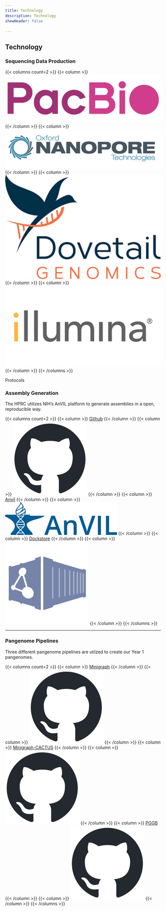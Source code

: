```yaml
---
title: Technology
description: Technology
showHeader: false

---
```


## Technology

<!-- The HPRC generates sequencing data, creates assemblies and pangenomes(see figure below).

{{< img src="Technology-1.png" >}}
 -->

<div class="seq-tech">

### Sequencing Data Production

{{< columns count=2 >}}
{{< column >}}
[!['PacBio Logo'](Tech-Production-1.png 'PacBio Logo')](https://www.pacb.com/)
{{< /column >}}
{{< column >}}
[!['ONT Logo'](Tech-Production-2.png 'ONT Logo')](https://nanoporetech.com/)
{{< /column >}}
{{< column >}}
[!['dovetail Logo'](Tech-Production-3.png 'dovetail Logo')](https://dovetailgenomics.com/)
{{< /column >}}
{{< column >}}
[!['illumina Logo'](Tech-Production-4.png 'illumina Logo')](https://www.illumina.com/)
{{< /column >}}
{{< /columns >}}
</div>

<div class="tech">

<div id="protocol">Protocols</div>

### Assembly Generation

The HPRC utilizes NIH’s AnVIL platform to generate assemblies in a open, reproducible way.

{{< columns count=2 >}}
{{< column >}}
[Github](https://github.com/human-pangenomics/hpp_production_workflows)
{{< /column >}}
{{< column >}}
[!['Github Logo'](github-mark.png 'Github Logo')](https://github.com/human-pangenomics/hpp_production_workflows)
{{< /column >}}
{{< column >}}
[Anvil](https://anvil.terra.bio/)
{{< /column >}}
{{< column >}}
[!['Anvil Logo'](Tech-DataSource-AnVil.png 'Anvil Logo')](https://anvil.terra.bio/)
{{< /column >}}
{{< column >}}
[Dockstore](https://dockstore.org/organizations/HumanPangenome)
{{< /column >}}
{{< column >}}
[!['Dockstore Logo'](Tech-DataSource-Dockstore.png 'Dockstore Logo')](https://dockstore.org/organizations/HumanPangenome)
{{< /column >}}
{{< /columns >}}

<hr />

### Pangenome Pipelines

Three different pangenome pipelines are utilzed to create our Year 1 pangenomes.

{{< columns count=2 >}}
{{< column >}}
[Minigraph](https://github.com/lh3/minigraph/releases)
{{< /column >}}
{{< column >}}
[!['Github Logo'](github-mark.png 'Github Logo')](https://github.com/lh3/minigraph/releases)
{{< /column >}}
{{< column >}}
[Minigraph-CACTUS](https://github.com/ComparativeGenomicsToolkit/cactus/blob/master/doc/pangenome.md)
{{< /column >}}
{{< column >}}
[!['Github Logo'](github-mark.png 'Github Logo')](https://github.com/ComparativeGenomicsToolkit/cactus/blob/master/doc/pangenome.md)
{{< /column >}}
{{< column >}}
[PGGB](https://github.com/pangenome/pggb)
{{< /column >}}
{{< column >}}
[!['Github Logo'](github-mark.png 'Github Logo')](https://github.com/pangenome/pggb)
{{< /column >}}
{{< /columns >}}

</div>
